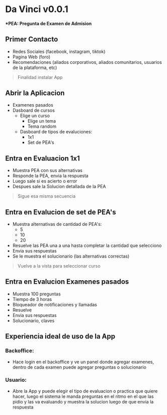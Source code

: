 # Da Vinci v0.0.1

#### *PEA: Pregunta de Examen de Admision

## Primer Contacto
- Redes Sociales (facebook, instagram, tiktok)
- Pagina Web (foro)
- Recomendaciones (aliados corporativos, aliados comunitarios, usuarios de la plataforma, etc)
>Finalidad instalar App

## Abrir la Aplicacion
- Examenes pasados
- Dasboard de cursos
    - Elige un curso
        - Elige un tema
        - Tema random
    - Dasboard de tipos de evaluciones:
        - 1x1
        - Set de PEA's

## Entra en Evaluacion 1x1
- Muestra PEA con sus alternativas
- Responde la PEA, envia la respuesta
- Luego sale si es acierto o error
- Despues sale la Solucion detallada de la PEA
>Sigue esa misma secuencia

## Entra en Evalucion de set de PEA's
- Muestra alternativas de cantidad de PEA's:
    - 5
    - 10
    - 20
- Resuelve las PEA una a una hasta completar la cantidad que selecciono
- Envia sus respuestas
- Se le muestra el solucionario (las  alternativas correctas)
>Vuelve a la vista para seleccionar curso

## Entra en Evalucion Examenes pasados
- Muestra 100 preguntas
- Tiempo de 3 horas
- Bloqueador de notificaciones y llamadas
- Resuelve
- Envia sus respuestas
- Solucionario, claves


## Experiencia ideal de uso de la App
### Backoffice:
- Hace login en el backoffice y ve un panel donde agregar examenes, dentro de cada examen puede agregar preguntas o solucionario

### Usuario:
- Abre la App y puede elegir el tipo de evaluacion o practica que quiere hacer, luego el sistema le manda preguntas en el ritmo en el que las pidio y las va evaluando y muestra la solucion luego de que envia la respuesta
